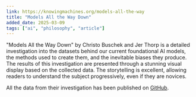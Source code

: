 ```yaml
---
link: https://knowingmachines.org/models-all-the-way
title: "Models All the Way Down"
added_date: 2025-03-09
tags: ["ai", "philosophy", "article"]
---
```


"Models All the Way Down" by Christo Buschek and Jer Thorp is a detailed investigation
into the datasets behind our current foundational AI models, the methods used to create
them, and the inevitable biases they produce. The results of this investigation are
presented through a stunning visual display based on the collected data. The storytelling
is excellent, allowing readers to understand the subject progressively, even if they are
novices. 

All the data from their investigation has been published on [GitHub](https://github.com/NYUEngelberg/models-all-the-way).
